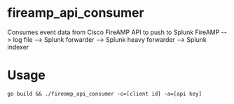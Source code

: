 # fireamp_api_consumer
Consumes event data from Cisco FireAMP API to push to Splunk
FireAMP --> log file --> Splunk forwarder --> Splunk heavy forwarder --> Splunk indexer
# Usage
```
go build && ./fireamp_api_consumer -c=[client id] -a=[api key]
```


